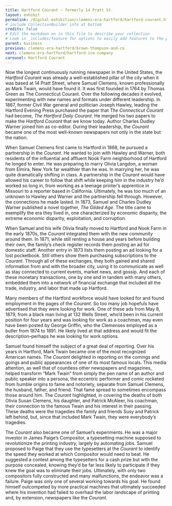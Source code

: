 ```yaml
---
title: Hartford Courant – formerly 14 Pratt St.
layout: exhibit
permalink: /digital-exhibition/clemens-era-hartford/hartford-courant.html
# include CollectionBuilder info at bottom
credits: false
# Edit the markdown on in this file to describe your collection
# Look in _includes/feature for options to easily add features to the page
parent: business
previous: clemens-era-hartford/brown-thompson-and-co
next: clemens-era-hartford/hartford-ice-company
carousel: Hartford Courant
---
```


Now the longest continuously running newspaper in the United States, the _Hartford Courant_ was already a well-established pillar of the city when it was based at 14 Pratt Street, where Samuel Clemens, known professionally as Mark Twain, would have found it. It was first founded in 1764 by Thomas Green as The Connecticut Courant. Over the following decades it evolved, experimenting with new names and formats under different leadership. In 1867, former Civil War general and politician Joseph Hawley, leading the Hartford Evening Press purchased the paper that _The Connecticut Courant_ had become, _The Hartford Daily Courant_. He merged his two papers to make the _Hartford Courant_ that we know today. Author Charles Dudley Warner joined him as co-editor. During their leadership, the _Courant_ became one of the most well-known newspapers not only in the state but the nation.

When Samuel Clemens first came to Hartford in 1868, he pursued a partnership in the _Courant_. He wanted to join with Hawley and Warner, both residents of the influential and affluent Nook Farm neighborhood of Hartford he longed to enter. He was preparing to marry Olivia Langdon, a woman from Elmira, New York far wealthier than he was. In marrying her, he was quite dramatically shifting in class. A partnership in the _Courant_ would have allowed his career to follow that shift while keeping him in the industry he’d worked so long in, from working as a teenage printer’s apprentice in Missouri to a reporter based in California. Ultimately, he was too much of an unknown to Hawley and Warner and the partnership fell through. However, the connections he made lasted. In 1873, Samuel and Charles Dudley Warner published a novel together, _The Gilded Age_. The title came to exemplify the era they lived in, one characterized by economic disparity, the extreme economic disparity, exploitation, and corruption.

When Samuel and his wife Olivia finally moved to Hartford and Nook Farm in the early 1870s, the _Courant_ integrated them with the new community around them. In 1871, while still renting a house and years before building their own, the family’s check register records them posting an ad for domestic staff. Another entry in 1873 lists them posting an ad looking for a lost pocketbook. Still others show them purchasing subscriptions to the _Courant_. Through all of these exchanges, they both gained and shared information from and with the broader city, using it to communicate as well as stay connected to current events, market news, and gossip. And each of these monetary transactions, one by one and in tandem with many others, embedded them into a network of financial exchange that included all the trade, industry, and labor that made up Hartford. 

Many members of the Hartford workforce would have looked for and found employment in the pages of the _Courant_. So too many job hopefuls have advertised that they were looking for work. One of these ads from May 8, 1879, from a black man living at 132 Wells Street, who’d been in his current position for four years and was looking for work as a coachman, may even have been posted by George Griffin, who the Clemenses employed as a butler from 1874 to 1891. He likely lived at that address and would fit the description–perhaps he was looking for work options. 

Samuel found himself the subject of a great deal of reporting. Over his years in Hartford, Mark Twain became one of the most recognized American names. The _Courant_ delighted in reporting on the comings and goings and public appearances of one of its most famous locals. This media attention, as well that of countless other newspapers and magazines, helped transform “Mark Twain” from simply the pen name of an author and public speaker into a persona, the eccentric performer and comic rocketed from humble origins to fame and notoriety, separate from Samuel Clemens, the husband, father, and friend. That fame spread to sometimes encompass those around him. The _Courant_ highlighted, in covering the deaths of both Olivia Susan Clemens, his daughter, and Patrick McAleer, his coachman, their connection to the famous Twain and his interest in their passing. These deaths were the tragedies the family and friends Susy and Patrick left behind, but, since that included Mark Twain, they were everybody’s tragedies. 

The _Courant_ also became one of Samuel’s experiments. He was a major investor in James Paige’s Compositor, a typesetting machine supposed to revolutionize the printing industry, largely by automating jobs. Samuel proposed to Paige that they use the typesetters at the _Courant_ to identify the speed they worked at which Compositor would need to beat. He suggested a contest among the typesetters for a cash prize but with the purpose concealed, knowing they’d be far less likely to participate if they knew the goal was to eliminate their jobs. Ultimately, with only two compositors fully constructed and many malfunctions, the endeavor was a failure. Paige was only one of several working towards his goal. He found himself outcompeted by more practical machines that ultimately succeeded where his invention had failed to overhaul the labor landscape of printing and, by extension, newspapers like the _Courant_.
